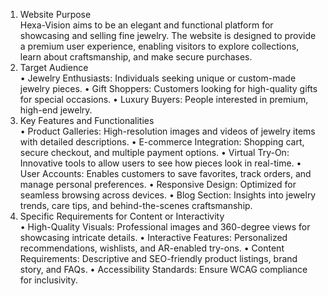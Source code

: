 
1. Website Purpose <br>
Hexa-Vision aims to be an elegant and functional platform for showcasing and selling fine jewelry. 
The website is designed to provide a premium user experience, enabling visitors to explore 
collections, learn about craftsmanship, and make secure purchases. 
2. Target Audience <br>
• Jewelry Enthusiasts: Individuals seeking unique or custom-made jewelry pieces. 
• Gift Shoppers: Customers looking for high-quality gifts for special occasions. 
• Luxury Buyers: People interested in premium, high-end jewelry. 
3. Key Features and Functionalities <br>
• Product Galleries: High-resolution images and videos of jewelry items with detailed 
descriptions. 
• E-commerce Integration: Shopping cart, secure checkout, and multiple payment options. 
• Virtual Try-On: Innovative tools to allow users to see how pieces look in real-time. 
• User Accounts: Enables customers to save favorites, track orders, and manage personal 
preferences. 
• Responsive Design: Optimized for seamless browsing across devices. 
• Blog Section: Insights into jewelry trends, care tips, and behind-the-scenes craftsmanship. 
4. Specific Requirements for Content or Interactivity <br>
• High-Quality Visuals: Professional images and 360-degree views for showcasing intricate 
details. 
• Interactive Features: Personalized recommendations, wishlists, and AR-enabled try-ons. 
• Content Requirements: Descriptive and SEO-friendly product listings, brand story, and 
FAQs. 
• Accessibility Standards: Ensure WCAG compliance for inclusivity. 
